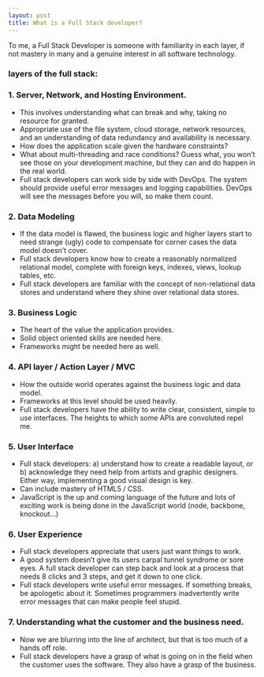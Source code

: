 ```yaml
---
layout: post
title: What is a Full Stack developer?
---
```


To me, a Full Stack Developer is someone with familiarity in each layer, if not mastery in many and a genuine interest in all software technology.

### layers of the full stack:

### 1. Server, Network, and Hosting Environment.
- This involves understanding what can break and why, taking no resource for granted.
- Appropriate use of the file system, cloud storage, network resources, and an understanding of data redundancy and availability is necessary.
- How does the application scale given the hardware constraints?
- What about multi-threading and race conditions? Guess what, you won’t see those on your development machine, but they can and do happen in the real world.
- Full stack developers can work side by side with DevOps. The system should provide useful error messages and logging capabilities. DevOps will see the messages before you will, so make them count.

### 2. Data Modeling
- If the data model is flawed, the business logic and higher layers start to need strange (ugly) code to compensate for corner cases the data model doesn’t cover.
- Full stack developers know how to create a reasonably normalized relational model, complete with foreign keys, indexes, views, lookup tables, etc.
- Full stack developers are familiar with the concept of non-relational data stores and understand where they shine over relational data stores.

### 3. Business Logic
- The heart of the value the application provides.
- Solid object oriented skills are needed here.
- Frameworks might be needed here as well.

### 4. API layer / Action Layer / MVC
- How the outside world operates against the business logic and data model.
- Frameworks at this level should be used heavily.
- Full stack developers have the ability to write clear, consistent, simple to use interfaces. The heights to which some APIs are convoluted repel me.

### 5. User Interface
- Full stack developers: a) understand how to create a readable layout, or b) acknowledge they need help from artists and graphic designers. Either way, implementing a good visual design is key.
- Can include mastery of HTML5 / CSS.
- JavaScript is the up and coming language of the future and lots of exciting work is being done in the JavaScript world (node, backbone, knockout…)

### 6. User Experience
- Full stack developers appreciate that users just want things to work.
- A good system doesn’t give its users carpal tunnel syndrome or sore eyes. A full stack developer can step back and look at a process that needs 8 clicks and 3 steps, and get it down to one click.
- Full stack developers write useful error messages. If something breaks, be apologetic about it. Sometimes programmers inadvertently write error messages that can make people feel stupid.

### 7. Understanding what the customer and the business need.
- Now we are blurring into the line of architect, but that is too much of a hands off role.
- Full stack developers have a grasp of what is going on in the field when the customer uses the software. They also have a grasp of the business.

